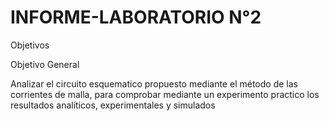 # INFORME-LABORATORIO N°2

Objetivos

Objetivo General

Analizar el circuito esquematico propuesto mediante el método de las corrientes de malla, para comprobar mediante un experimento practico los resultados analíticos, experimentales y simulados  
